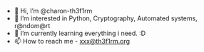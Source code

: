 - 👋 Hi, I’m @charon-th3f1rm
- 👀 I’m interested in Python, Cryptography, Automated systems, r@ndom@rt
- 🌱 I’m currently learning everything i need. :D
- 📫 How to reach me - xxx@th3f1rm.org
